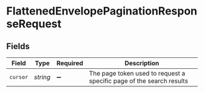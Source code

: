 # FlattenedEnvelopePaginationResponseRequest


## Fields

| Field                                                                | Type                                                                 | Required                                                             | Description                                                          |
| -------------------------------------------------------------------- | -------------------------------------------------------------------- | -------------------------------------------------------------------- | -------------------------------------------------------------------- |
| `cursor`                                                             | *string*                                                             | :heavy_minus_sign:                                                   | The page token used to request a specific page of the search results |